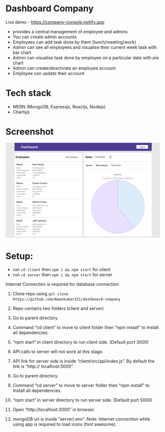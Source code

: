 # Dashboard Company

Live demo - https://company-console.netlify.app

- provides a central management of employee and admins
- You can create admin accounts
- Employees can add task done by them (lunch/meeting/work)
- Admin can see all employees and visualise their current week task with bar chart
- Admin can visualise task done by employee on a particular date with pie chart
- Admin can create/deactivate an employee account
- Employee can update their account

# Tech stack

- MERN (MongoDB, Expressjs, Reactjs, Nodejs)
- Chartsjs

# Screenshot

![alt text](https://github.com/Amankumar321/dashboard-company/blob/dbc4ef0db9e370355ba703d7674d9bfcd8662a51/Screenshot%202023-03-03%20at%2011.57.42%20PM.png?raw=true)

# Setup:
- run ```cd client``` then ```npm i && npm start``` for client
- run ```cd server``` then ```npm i && npm start``` for server

Internet Connection is required for database connection
1. Clone repo using ```git clone https://github.com/Amankumar321/dashboard-company```
2. Repo contains two folders (client and server)
3. Go to parent directory.
4. Command “cd client” to move to client folder then “npm install” to Install all dependencies.
5. “npm start” in client directory to run client side. (Default port 3000)
   
6. API calls to server will not work at this stage.
7. API link for server side is inside “client/src/api/index.js”. By default the link is “http:// localhost:5000”.
8. Go to parent directory.
9. Command “cd server” to move to server folder then “npm install” to Install all dependencies.
10. “npm start” in server directory to run server side. (Default port 5000)
11. Open “http://localhost:3000” in browser.
12. mongoDB url is inside “server/.env”.
Note: Internet connection while using app is required to load icons (font awesome).
